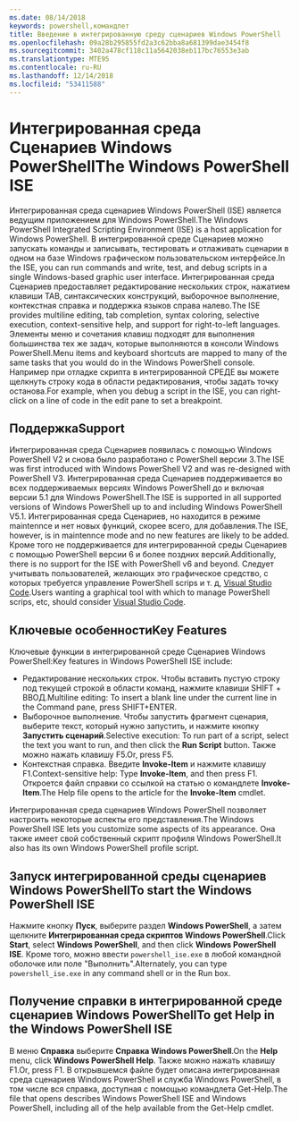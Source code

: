 ```yaml
---
ms.date: 08/14/2018
keywords: powershell,командлет
title: Введение в интегрированную среду сценариев Windows PowerShell
ms.openlocfilehash: 09a28b295855fd2a3c62bba8a681399dae3454f8
ms.sourcegitcommit: 3402a478cf118c11a5642038eb117bc76553e3ab
ms.translationtype: MTE95
ms.contentlocale: ru-RU
ms.lasthandoff: 12/14/2018
ms.locfileid: "53411588"
---
```

# <a name="the-windows-powershell-ise"></a><span data-ttu-id="aca12-103">Интегрированная среда Сценариев Windows PowerShell</span><span class="sxs-lookup"><span data-stu-id="aca12-103">The Windows PowerShell ISE</span></span>

<span data-ttu-id="aca12-104">Интегрированная среда сценариев Windows PowerShell (ISE) является ведущим приложением для Windows PowerShell.</span><span class="sxs-lookup"><span data-stu-id="aca12-104">The Windows PowerShell Integrated Scripting Environment (ISE) is a host application for Windows PowerShell.</span></span> <span data-ttu-id="aca12-105">В интегрированной среде Сценариев можно запускать команды и записывать, тестировать и отлаживать сценарии в одном на базе Windows графическом пользовательском интерфейсе.</span><span class="sxs-lookup"><span data-stu-id="aca12-105">In the ISE, you can run commands and write, test, and debug scripts in a single Windows-based graphic user interface.</span></span> <span data-ttu-id="aca12-106">Интегрированная среда Сценариев предоставляет редактирование нескольких строк, нажатием клавиши TAB, синтаксических конструкций, выборочное выполнение, контекстная справка и поддержка языков справа налево.</span><span class="sxs-lookup"><span data-stu-id="aca12-106">The ISE provides multiline editing, tab completion, syntax coloring, selective execution, context-sensitive help, and support for right-to-left languages.</span></span> <span data-ttu-id="aca12-107">Элементы меню и сочетания клавиш подходят для выполнения большинства тех же задач, которые выполняются в консоли Windows PowerShell.</span><span class="sxs-lookup"><span data-stu-id="aca12-107">Menu items and keyboard shortcuts are mapped to many of the same tasks that you would do in the Windows PowerShell console.</span></span> <span data-ttu-id="aca12-108">Например при отладке скрипта в интегрированной СРЕДЕ вы можете щелкнуть строку кода в области редактирования, чтобы задать точку останова.</span><span class="sxs-lookup"><span data-stu-id="aca12-108">For example, when you debug a script in the ISE, you can right-click on a line of code in the edit pane to set a breakpoint.</span></span>

## <a name="support"></a><span data-ttu-id="aca12-109">Поддержка</span><span class="sxs-lookup"><span data-stu-id="aca12-109">Support</span></span>

<span data-ttu-id="aca12-110">Интегрированная среда Сценариев появилась с помощью Windows PowerShell V2 и снова было разработано с PowerShell версии 3.</span><span class="sxs-lookup"><span data-stu-id="aca12-110">The ISE was first introduced with Windows PowerShell V2 and was re-designed with PowerShell V3.</span></span> <span data-ttu-id="aca12-111">Интегрированная среда Сценариев поддерживается во всех поддерживаемых версиях Windows PowerShell до и включая версии 5.1 для Windows PowerShell.</span><span class="sxs-lookup"><span data-stu-id="aca12-111">The ISE is supported in all supported versions of Windows PowerShell up to and including Windows PowerShell V5.1.</span></span> <span data-ttu-id="aca12-112">Интегрированная среда Сценариев, но находится в режиме maintennce и нет новых функций, скорее всего, для добавления.</span><span class="sxs-lookup"><span data-stu-id="aca12-112">The ISE, however, is in maintennce mode and no new features are likely to be added.</span></span>
<span data-ttu-id="aca12-113">Кроме того не поддерживается для интегрированной среды Сценариев с помощью PowerShell версии 6 и более поздних версий.</span><span class="sxs-lookup"><span data-stu-id="aca12-113">Additionally, there is no support for the ISE with PowerShell v6 and beyond.</span></span> <span data-ttu-id="aca12-114">Следует учитывать пользователей, желающих это графическое средство, с которых требуется управление PowerShell scrips и т. д, [Visual Studio Code](https://code.visualstudio.com/).</span><span class="sxs-lookup"><span data-stu-id="aca12-114">Users wanting a graphical tool with which to manage PowerShell scrips, etc, should consider [Visual Studio Code](https://code.visualstudio.com/).</span></span>

## <a name="key-features"></a><span data-ttu-id="aca12-115">Ключевые особенности</span><span class="sxs-lookup"><span data-stu-id="aca12-115">Key Features</span></span>

<span data-ttu-id="aca12-116">Ключевые функции в интегрированной среде Сценариев Windows PowerShell:</span><span class="sxs-lookup"><span data-stu-id="aca12-116">Key features in Windows PowerShell ISE include:</span></span>

- <span data-ttu-id="aca12-117">Редактирование нескольких строк. Чтобы вставить пустую строку под текущей строкой в области команд, нажмите клавиши SHIFT + ВВОД.</span><span class="sxs-lookup"><span data-stu-id="aca12-117">Multiline editing: To insert a blank line under the current line in the Command pane, press SHIFT+ENTER.</span></span>
- <span data-ttu-id="aca12-118">Выборочное выполнение. Чтобы запустить фрагмент сценария, выберите текст, который нужно запустить, и нажмите кнопку **Запустить сценарий**.</span><span class="sxs-lookup"><span data-stu-id="aca12-118">Selective execution: To run part of a script, select the text you want to run, and then click the **Run Script** button.</span></span> <span data-ttu-id="aca12-119">Также можно нажать клавишу F5.</span><span class="sxs-lookup"><span data-stu-id="aca12-119">Or, press F5.</span></span>
- <span data-ttu-id="aca12-120">Контекстная справка. Введите **Invoke-Item** и нажмите клавишу F1.</span><span class="sxs-lookup"><span data-stu-id="aca12-120">Context-sensitive help: Type **Invoke-Item**, and then press F1.</span></span> <span data-ttu-id="aca12-121">Откроется файл справки со ссылкой на статью о командлете **Invoke-Item**.</span><span class="sxs-lookup"><span data-stu-id="aca12-121">The Help file opens to the article for the **Invoke-Item** cmdlet.</span></span>

<span data-ttu-id="aca12-122">Интегрированная среда сценариев Windows PowerShell позволяет настроить некоторые аспекты его представления.</span><span class="sxs-lookup"><span data-stu-id="aca12-122">The Windows PowerShell ISE lets you customize some aspects of its appearance.</span></span> <span data-ttu-id="aca12-123">Она также имеет свой собственный скрипт профиля Windows PowerShell.</span><span class="sxs-lookup"><span data-stu-id="aca12-123">It also has its own Windows PowerShell profile script.</span></span>

## <a name="to-start-the-windows-powershell-ise"></a><span data-ttu-id="aca12-124">Запуск интегрированной среды сценариев Windows PowerShell</span><span class="sxs-lookup"><span data-stu-id="aca12-124">To start the Windows PowerShell ISE</span></span>

<span data-ttu-id="aca12-125">Нажмите кнопку **Пуск**, выберите раздел **Windows PowerShell**, а затем щелкните **Интегрированная среда скриптов Windows PowerShell**.</span><span class="sxs-lookup"><span data-stu-id="aca12-125">Click **Start**, select **Windows PowerShell**, and then click **Windows PowerShell ISE**.</span></span>
<span data-ttu-id="aca12-126">Кроме того, можно ввести `powershell_ise.exe` в любой командной оболочке или поле "Выполнить".</span><span class="sxs-lookup"><span data-stu-id="aca12-126">Alternately, you can type `powershell_ise.exe` in any command shell or in the Run box.</span></span>

## <a name="to-get-help-in-the-windows-powershell-ise"></a><span data-ttu-id="aca12-127">Получение справки в интегрированной среде сценариев Windows PowerShell</span><span class="sxs-lookup"><span data-stu-id="aca12-127">To get Help in the Windows PowerShell ISE</span></span>

<span data-ttu-id="aca12-128">В меню **Справка** выберите **Справка Windows PowerShell**.</span><span class="sxs-lookup"><span data-stu-id="aca12-128">On the **Help** menu, click **Windows PowerShell Help**.</span></span> <span data-ttu-id="aca12-129">Также можно нажать клавишу F1.</span><span class="sxs-lookup"><span data-stu-id="aca12-129">Or, press F1.</span></span> <span data-ttu-id="aca12-130">В открывшемся файле будет описана интегрированная среда сценариев Windows PowerShell и служба Windows PowerShell, в том числе вся справка, доступная с помощью командлета Get-Help.</span><span class="sxs-lookup"><span data-stu-id="aca12-130">The file that opens describes Windows PowerShell ISE and Windows PowerShell, including all of the help available from the Get-Help cmdlet.</span></span>
